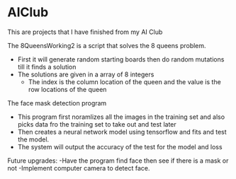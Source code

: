 # AIClub
This are projects that I have finished from my AI Club

The 8QueensWorking2 is a script that solves the 8 queens problem.
  - First it will generate random starting boards then do random mutations till it finds a solution
  - The solutions are given in a array of 8 integers
      - The index is the column location of the queen and the value is the row locations of the queen
      
The face mask detection program
  - This program first noramlizes all the images in the training set and also picks data fro the training set to take out and test later
  - Then creates a neural network model using tensorflow and fits and test the model.
  - The system will output the accuracy of the test for the model and loss
  
  Future upgrades:
  -Have the program find face then see if there is a mask or not
  -Implement computer camera to detect face.
